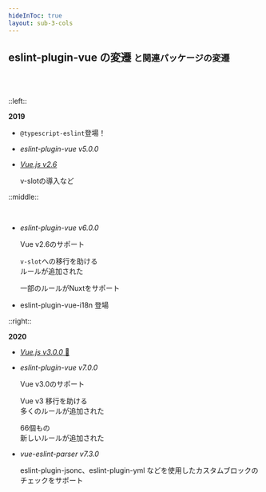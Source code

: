 ```yaml
---
hideInToc: true
layout: sub-3-cols
---
```


## eslint-plugin-vue の変遷 <small>と関連パッケージの変遷</small>

<br><br>

::left::

<div v-motion-x :initial="{ opacity: 0 }" :enter="{ opacity: 1 }" :visible="{ opacity: 1 }" >

**2019**

- `@typescript-eslint`登場！

- _eslint-plugin-vue v5.0.0_

- [_Vue.js v2.6_](https://medium.com/the-vue-point/vue-2-6-released-66aa6c8e785e)

  <div class="hist-detail">

  v-slotの導入など

  </div>

</div>

::middle::

<div v-motion-x :initial="{ opacity: 0 }" :enter="{ opacity: 1, transition: { delay: 300 } }" :visible="{ opacity: 1, transition: { delay: 300 } }" >

<p><br></p>

- _eslint-plugin-vue v6.0.0_

  <div class="hist-detail">

  Vue v2.6のサポート

  `v-slot`への移行を助ける<br>ルールが追加された

  一部のルールがNuxtをサポート

  </div>

- eslint-plugin-vue-i18n 登場

</div>

::right::

<div v-motion-x :initial="{ opacity: 0 }" :enter="{ opacity: 1, transition: { delay: 600 } }" :visible="{ opacity: 1, transition: { delay: 600 } }" >

**2020**

- [_Vue.js v3.0.0_ 🎉](https://blog.vuejs.org/posts/vue-3-one-piece)

- _eslint-plugin-vue v7.0.0_

  <div class="hist-detail">

  Vue v3.0のサポート

  Vue v3 移行を助ける<br>多くのルールが追加された

  66個もの<br>新しいルールが追加された

  </div>

- _vue-eslint-parser v7.3.0_

  <div class="hist-detail">

  eslint-plugin-jsonc、eslint-plugin-yml などを使用したカスタムブロックのチェックをサポート

  </div>

</div>
